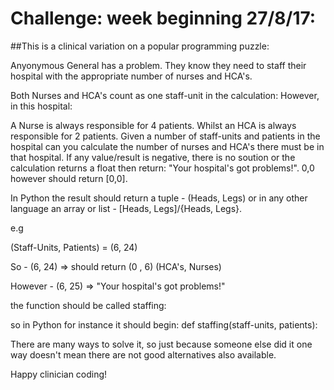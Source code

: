 # Challenge: week beginning 27/8/17:

##This is a clinical variation on a popular programming puzzle:

Anyonymous General has a problem. They know they need to staff their hospital with the appropriate number of nurses and HCA's.

Both Nurses and HCA's count as one staff-unit in the calculation: However, in this hospital:

A Nurse is always responsible for 4 patients.
Whilst an HCA is always responsible for 2 patients.
Given a number of staff-units and patients in the hospital can you calculate the number of nurses and HCA's there must be in that hospital. If any value/result is negative, there is no soution or the calculation returns a float then return: "Your hospital's got problems!". 0,0 however should return [0,0].

In Python the result should return a tuple - (Heads, Legs) or in any other language an array or list - [Heads, Legs]/{Heads, Legs}.

e.g

(Staff-Units, Patients) = (6, 24)

So - (6, 24) => should return (0 , 6) (HCA's, Nurses)

However - (6, 25) => "Your hospital's got problems!"

the function should be called staffing:

so in Python for instance it should begin: def staffing(staff-units, patients):

There are many ways to solve it, so just because someone else did it one way doesn't mean there are not good alternatives also available.

Happy clinician coding!
